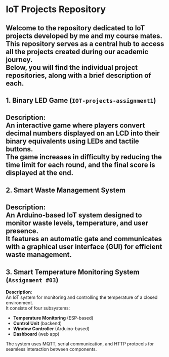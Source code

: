 # IoT Projects Repository

Welcome to the repository dedicated to IoT projects developed by me and my course mates.  
This repository serves as a central hub to access all the projects created during our academic journey.  
Below, you will find the individual project repositories, along with a brief description of each.
---

## 1. Binary LED Game (`IOT-projects-assignment1`)

**Description**:  
An interactive game where players convert decimal numbers displayed on an LCD into their binary equivalents using LEDs and tactile buttons.  
The game increases in difficulty by reducing the time limit for each round, and the final score is displayed at the end.
---

## 2. Smart Waste Management System

**Description**:  
An Arduino-based IoT system designed to monitor waste levels, temperature, and user presence.  
It features an automatic gate and communicates with a graphical user interface (GUI) for efficient waste management.
---

## 3. Smart Temperature Monitoring System (`Assignment #03`)

**Description**:  
An IoT system for monitoring and controlling the temperature of a closed environment.  
It consists of four subsystems:
- **Temperature Monitoring** (ESP-based)
- **Control Unit** (backend)
- **Window Controller** (Arduino-based)
- **Dashboard** (web app)

The system uses MQTT, serial communication, and HTTP protocols for seamless interaction between components.

